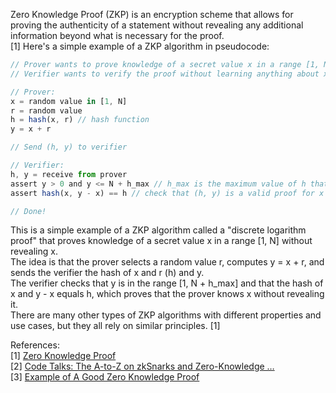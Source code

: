 Zero Knowledge Proof (ZKP) is an encryption scheme that allows for proving the authenticity of a statement without revealing any additional information beyond what is necessary for the proof.\
[1] Here's a simple example of a ZKP algorithm in pseudocode:

```js
// Prover wants to prove knowledge of a secret value x in a range [1, N]
// Verifier wants to verify the proof without learning anything about x

// Prover:
x = random value in [1, N]
r = random value
h = hash(x, r) // hash function
y = x + r

// Send (h, y) to verifier

// Verifier:
h, y = receive from prover
assert y > 0 and y <= N + h_max // h_max is the maximum value of h that is allowed
assert hash(x, y - x) == h // check that (h, y) is a valid proof for x

// Done!
```

This is a simple example of a ZKP algorithm called a "discrete logarithm proof" that proves knowledge of a secret value x in a range [1, N] without revealing x.\
The idea is that the prover selects a random value r, computes y = x + r, and sends the verifier the hash of x and r (h) and y.\
The verifier checks that y is in the range [1, N + h_max] and that the hash of x and y - x equals h, which proves that the prover knows x without revealing it.\
There are many other types of ZKP algorithms with different properties and use cases, but they all rely on similar principles. [1]

References:\
[1] [Zero Knowledge Proof](https://www.geeksforgeeks.org/zero-knowledge-proof/)\
[2] [Code Talks: The A-to-Z on zkSnarks and Zero-Knowledge …](https://medium.com/@ppio/zksnarks-zero-knowledge-proof-feb76bf49e1a)\
[3] [Example of A Good Zero Knowledge Proof](https://101blockchains.com/zero-knowledge-proof-example/)
